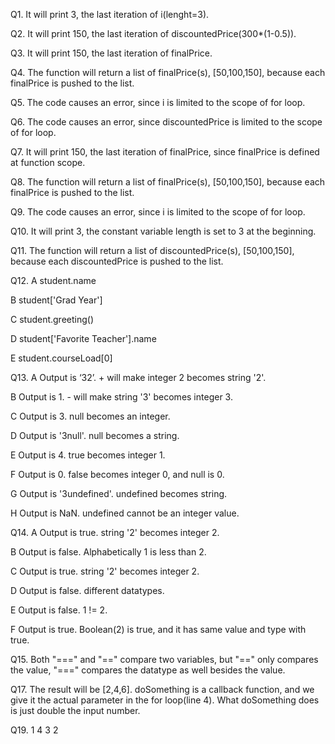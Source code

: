Q1. It will print 3, the last iteration of i(lenght=3).

Q2. It will print 150, the last iteration of discountedPrice(300*(1-0.5)).

Q3. It will print 150, the last iteration of finalPrice.

Q4. The function will return a list of finalPrice(s), [50,100,150], because each finalPrice is pushed to the list.

Q5. The code causes an error, since i is limited to the scope of for loop.

Q6. The code causes an error, since discountedPrice is limited to the scope of for loop.

Q7. It will print 150, the last iteration of finalPrice, since finalPrice is defined at function scope.

Q8. The function will return a list of finalPrice(s), [50,100,150], because each finalPrice is pushed to the list.

Q9. The code causes an error, since i is limited to the scope of for loop.

Q10. It will print 3, the constant variable length is set to 3 at the beginning.

Q11. The function will return a list of discountedPrice(s), [50,100,150], because each discountedPrice is pushed to the list.

Q12. 
A student.name

B student['Grad Year']

C student.greeting()

D student['Favorite Teacher'].name

E student.courseLoad[0]

Q13. 
A Output is ‘32’. + will make integer 2 becomes string '2'.

B Output is 1. - will make string '3' becomes integer 3.

C Output is 3. null becomes an integer.

D Output is '3null'. null becomes a string.

E Output is 4. true becomes integer 1.

F Output is 0. false becomes integer 0, and null is 0.

G Output is '3undefined'. undefined becomes string. 

H Output is NaN. undefined cannot be an integer value.

Q14.
A Output is true. string '2' becomes integer 2.

B Output is false. Alphabetically 1 is less than 2.

C Output is true. string '2' becomes integer 2.

D Output is false. different datatypes.

E Output is false. 1 != 2.

F Output is true. Boolean(2) is true, and it has same value and type with true.

Q15. Both "===" and "==" compare two variables, but "==" only compares the value, "===" compares the datatype as well besides the value.

Q17. The result will be [2,4,6]. doSomething is a callback function, and we give it the actual parameter in the for loop(line 4). What doSomething does is just double the input number.

Q19.
1
4
3
2
